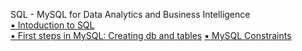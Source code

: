 SQL - MySQL for Data Analytics and Business Intelligence  
[&#x25AA; Intoduction to SQL](https://github.com/kiminzajnr/Learning-MySQL-for-DA-and-BI/blob/master/Introduction_to_MySQL.md)  
[&#x25AA; First steps in MySQL: Creating db and tables](https://github.com/kiminzajnr/Learning-MySQL-for-DA-and-BI/blob/master/First_steps.md)
[&#x25AA; MySQL Constraints](https://github.com/kiminzajnr/Learning-MySQL-for-DA-and-BI/blob/master/MySQL_Constraints.md)